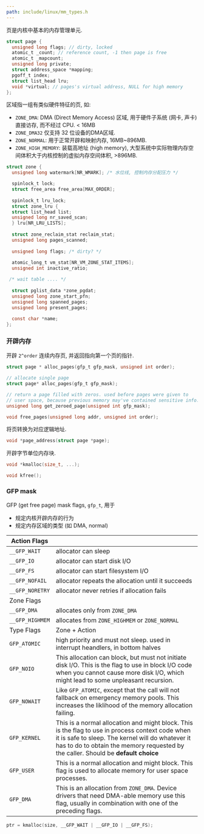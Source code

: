 ```yaml
---
path: include/linux/mm_types.h
---
```


页是内核中基本的内存管理单元.

```c
struct page {
  unsigned long flags; // dirty, locked
  atomic_t _count; // reference count, -1 then page is free
  atomic_t _mapcount;
  unsigned long private;
  struct address_space *mapping;
  pgoff_t index;
  struct list_head lru;
  void *virtual; // pages's virtual address, NULL for high memory
};
```

区域指一组有类似硬件特征的页, 如:
- `ZONE_DMA`: DMA (Direct Memory Access) 区域, 用于硬件子系统 (网卡, 声卡) 直接访存, 而不经过 CPU. < 16MB
- `ZONE_DMA32` 仅支持 32 位设备的DMA区域.
- `ZONE_NORMAL`: 用于正常开辟和映射内存, 16MB~896MB.
- `ZONE_HIGH_MEMORY`: 装载高地址 (high memory), 大型系统中实际物理内存空间体积大于内核控制的虚拟内存空间体积, >896MB.

```c
struct zone {
  unsigned long watermark[NR_WMARK]; /* 水位线, 控制内存分配压力 */

  spinlock_t lock;
  struct free_area free_area[MAX_ORDER];
  
  spinlock_t lru_lock;
  struct zone_lru {
  struct list_head list;
  unsigned long nr_saved_scan;
  } lru[NR_LRU_LISTS];
  
  struct zone_reclaim_stat reclaim_stat;
  unsigned long pages_scanned; 
  
  unsigned long flags; /* dirty? */
  
  atomic_long_t vm_stat[NR_VM_ZONE_STAT_ITEMS];
  unsigned int inactive_ratio;

 /* wait table .... */
  
  struct pglist_data *zone_pgdat;
  unsigned long zone_start_pfn;
  unsigned long spanned_pages;
  unsigned long present_pages;
  
  const char *name;
};
```

### 开辟内存

开辟 `2^order` 连续内存页, 并返回指向第一个页的指针.

```c
struct page * alloc_pages(gfp_t gfp_mask, unsigned int order);

// allocate single page
struct page* alloc_pages(gfp_t gfp_mask);

// return a page filled with zeros. used before pages were given to 
// user space, because previous memory may've contained sensitive info.
unsigned long get_zeroed_page(unsigned int gfp_mask);

void free_pages(unsigned long addr, unsigned int order);
```

将页转换为对应逻辑地址.

```c
void *page_address(struct page *page);
```

开辟字节单位内存块.

```c
void *kmalloc(size_t, ...);

void kfree();
```

### GFP mask

GFP (get free page) mask flags, `gfp_t`, 用于
- 规定内核开辟内存的行为
- 规定内存区域的类型 (如 DMA, normal)

| Action Flags    |                                                                                                                                                                                                                                            |
| --------------- | ------------------------------------------------------------------------------------------------------------------------------------------------------------------------------------------------------------------------------------------ |
| `__GFP_WAIT`    | allocator can sleep                                                                                                                                                                                                                        |
| `__GFP_IO`      | allocator can start disk I/O                                                                                                                                                                                                               |
| `__GFP_FS`      | allocator can start filesystem I/O                                                                                                                                                                                                                                                                                                                                                                                                      |
| `__GFP_NOFAIL`  | allocator repeats the allocation until it succeeds                                                                                                                                                                                         |
| `__GFP_NORETRY` | allocator never retries if allocation fails                                                                                                                                                                                                |
| Zone Flags      |                                                                                                                                                                                                                                            |
| `__GFP_DMA`     | allocates only from `ZONE_DMA`                                                                                                                                                                                                                                                                                                                                                                                                                      |
| `__GFP_HIGHMEM` | allocates from `ZONE_HIGHMEM` or `ZONE_NORMAL`                                                                                                                                                                                             |
| Type Flags      | Zone + Action                                                                                                                                                                                                                                           |
| `GFP_ATOMIC`    | high priority and must not sleep. used in interrupt heandlers, in bottom halves                                                                                                                                                            |
| `GFP_NOIO`      | This allocation can block, but must not initiate disk I/O. This is the flag to use in block I/O code when you cannot cause more disk I/O, which might lead to some unpleasant recursion.                                                                                                                                                                                                                                           |
| `GFP_NOWAIT`    | Like `GFP_ATOMIC`, except that the call will not fallback on emergency memory pools. This increases the liklihood of the memory allocation failing.                                                                                                                                                                                                                                           |
| `GFP_KERNEL`      | This is a normal allocation and might block. This is the flag to use in process context code when it is safe to sleep. The kernel will do whatever it has to do to obtain the memory requested by the caller. Should be **default choice** |
| `GFP_USER`      | This is a normal allocation and might block. This flag is used to allocate memory for user space processes.                                                                                                                                |
| `GFP_DMA`       | This is an allocation from `ZONE_DMA`. Device drivers that need DMA-able memory use this flag, usually in combination with one of the preceding flags.                                                                                     |

```c
ptr = kmalloc(size, __GFP_WAIT | __GFP_IO | __GFP_FS);
```
